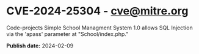 # CVE-2024-25304 - cve@mitre.org

Code-projects Simple School Managment System 1.0 allows SQL Injection via the 'apass' parameter at "School/index.php."

**Publish date:** 2024-02-09
